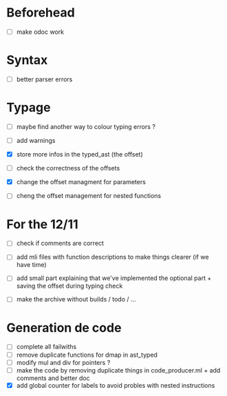 # Beforehead

- [ ] make odoc work


# Syntax 

- [ ] better parser errors


# Typage

- [ ] maybe find another way to colour typing errors ?
- [ ] add warnings
- [x] store more infos in the typed_ast (the offset)
- [ ] check the correctness of the offsets 
- [x] change the offset managment for parameters 
- [ ] cheng the offset management for nested functions


# For the 12/11

- [ ] check if comments are correct
- [ ] add mli files with function descriptions to make things clearer (if we have time)
- [ ] add small part explaining that we've implemented the optional part + saving the offset during typing check 
- [ ] make the archive without builds / todo / ...


# Generation de code

- [ ] complete all failwiths
- [ ] remove duplicate functions for dmap in ast_typed
- [ ] modify mul and div for pointers ?
- [ ] make the code by removing duplicate things in code_producer.ml + add comments and better doc
- [x] add global counter for labels to avoid probles with nested instructions